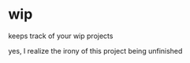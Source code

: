 wip
===

keeps track of your wip projects

yes, I realize the irony of this project being unfinished
